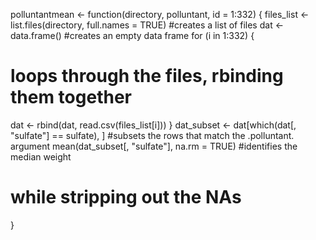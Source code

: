 polluntantmean <- function(directory, polluntant, id = 1:332) {
files_list <- list.files(directory, full.names = TRUE) #creates a list of files
dat <- data.frame() #creates an empty data frame
for (i in 1:332) {
# loops through the files, rbinding them together
dat <- rbind(dat, read.csv(files_list[i]))
}
dat_subset <- dat[which(dat[, "sulfate"] == sulfate), ] #subsets the rows that match the .polluntant. argument
mean(dat_subset[, "sulfate"], na.rm = TRUE) #identifies the median weight
# while stripping out the NAs
}
